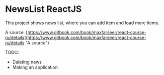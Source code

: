 # NewsList ReactJS
This project shows news list, where you can add item and load more items. 

A source: [https://www.gitbook.com/book/maxfarseer/react-course-ru/details](https://www.gitbook.com/book/maxfarseer/react-course-ru/details "A source")<br/>

TODO:
- Deleting news<br/>
- Making an application
